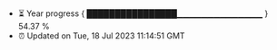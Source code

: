 - ⏳ Year progress { ████████████████▁▁▁▁▁▁▁▁▁▁▁▁▁▁ } 54.37 %
- ⏰ Updated on Tue, 18 Jul 2023 11:14:51 GMT

